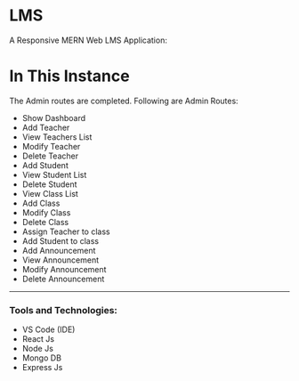 # LMS
A Responsive MERN Web LMS Application:

# In This Instance
The Admin routes are completed.
Following are Admin Routes:

- Show Dashboard
- Add Teacher
- View Teachers List
- Modify Teacher
- Delete Teacher
- Add Student
- View Student List
- Delete Student
- View Class List
- Add Class
- Modify Class
- Delete Class
- Assign Teacher to class
- Add Student to class
- Add Announcement
- View Announcement
- Modify Announcement
- Delete Announcement

---


<h3>Tools and Technologies:</h3>

<ul>
  <li>VS Code (IDE)</li>
  <li>React Js</li>
  <li>Node Js</li>
  <li>Mongo DB</li>
  <li>Express Js</li>
</ul>


